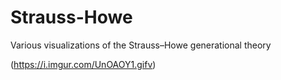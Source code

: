 # Strauss-Howe
Various visualizations of the Strauss–Howe generational theory

(https://i.imgur.com/UnOAOY1.gifv)
